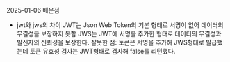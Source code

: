 2025-01-06
배운점
- jwt와 jws의 차이
    JWT는 Json Web Token의 기본 형태로 서명이 없어 데이터의 무결성을 보장하지 못함
    JWS는 JWT에 서명을 추가한 형태로 데이터의 무결성과 발신자의 신뢰성을 보장한다.
잘못한 점: 토큰은 서명을 추가해 JWS형태로 발급했는데 토큰 유효성 검사는 JWT형태로 검사해 false를 리턴했다. 
